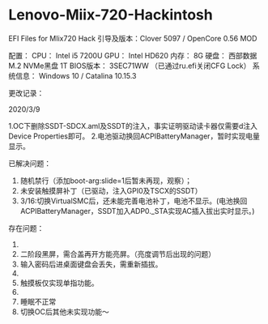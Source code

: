 # Lenovo-Miix-720-Hackintosh
 EFI Files for MIix720 Hack
引导及版本：Clover 5097 / OpenCore 0.56 MOD

配置：
CPU：  Intel i5 7200U
GPU：  Intel HD620
内存：  8G
硬盘：  西部数据M.2 NVMe黑盘 1T
BIOS版本：  3SEC71WW （已通过ru.efi关闭CFG Lock）
系统信息： Windows 10 / Catalina 10.15.3

更改记录：

2020/3/9

1.OC下删除SSDT-SDCX.aml及SSDT的注入，事实证明驱动读卡器仅需要d注入Device Properties即可。
2.电池驱动换回ACPIBatteryManager，暂时实现电量显示。

已解决问题：
1. 随机禁行（添加boot-arg:slide=1后暂未再现，观察）；
2. 未安装触摸屏补丁（已驱动，注入GPI0及TSCX的SSDT）
6. 3/16:切换VirtualSMC后，还未能完善电池补丁，电池不显示。(电池换回ACPIBatteryManager，SSDT加入ADP0._STA实现AC插入拔出实时显示。)

存在问题：

1. 
2. 二阶段黑屏，需合盖再开方能亮屏。（亮度调节后出现的问题）
3. 输入密码后进桌面键盘会丢失，需重新插拔。
4. 
5. 触摸板仅实现单指功能。
6. 
7. 睡眠不正常
8. 切换OC后其他未实现功能～
